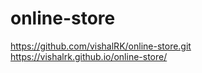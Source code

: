 # online-store
https://github.com/vishalRK/online-store.git
https://vishalrk.github.io/online-store/
